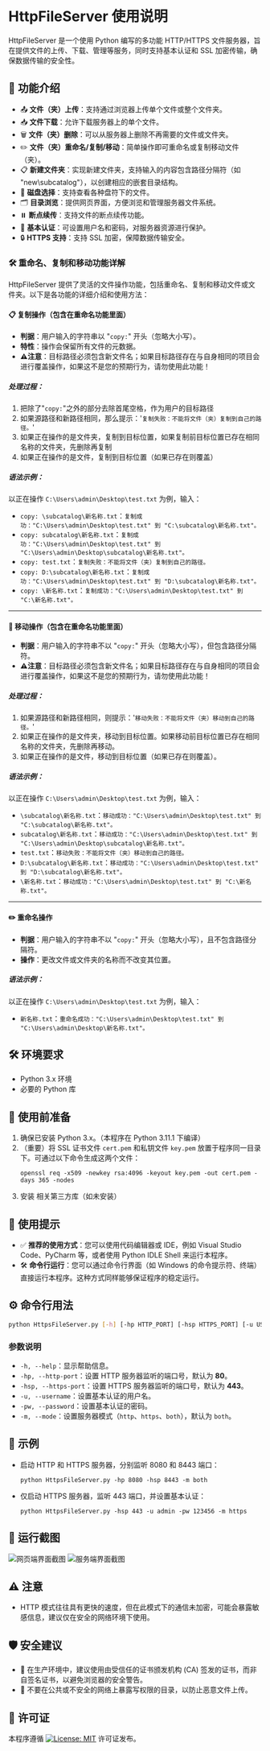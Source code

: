 # HttpFileServer 使用说明

HttpFileServer 是一个使用 Python 编写的多功能 HTTP/HTTPS 文件服务器，旨在提供文件的上传、下载、管理等服务，同时支持基本认证和 SSL 加密传输，确保数据传输的安全性。

## 🚀 功能介绍

- 📤 **文件（夹）上传**：支持通过浏览器上传单个文件或整个文件夹。
- 📥 **文件下载**：允许下载服务器上的单个文件。
- 🗑️ **文件（夹）删除**：可以从服务器上删除不再需要的文件或文件夹。
- ✏️ **文件（夹）重命名/复制/移动**：简单操作即可重命名或复制移动文件（夹）。
- 📋 **新建文件夹**：实现新建文件夹，支持输入的内容包含路径分隔符（如 "new\subcatalog"），以创建相应的嵌套目录结构。
- 💾 **磁盘选择**：支持查看各种盘符下的文件。
- 🗂️ **目录浏览**：提供网页界面，方便浏览和管理服务器文件系统。
- ⏸️ **断点续传**：支持文件的断点续传功能。
- 🔑 **基本认证**：可设置用户名和密码，对服务器资源进行保护。
- 🔒 **HTTPS 支持**：支持 SSL 加密，保障数据传输安全。

### 🛠️ 重命名、复制和移动功能详解

HttpFileServer 提供了灵活的文件操作功能，包括重命名、复制和移动文件或文件夹。以下是各功能的详细介绍和使用方法：

#### 📋 复制操作（包含在重命名功能里面）

- **判据**：用户输入的字符串以 "`copy:`" 开头（忽略大小写）。
- **特性**：操作会保留所有文件的元数据。
- **⚠️注意**：目标路径必须包含新文件名；如果目标路径存在与自身相同的项目会进行覆盖操作，如果这不是您的预期行为，请勿使用此功能！

##### 处理过程：

1. 把除了"`copy:`"之外的部分去除首尾空格，作为用户的目标路径
2. 如果源路径和新路径相同，那么提示：'`复制失败：不能将文件（夹）复制到自己的路径。`'
3. 如果正在操作的是文件夹，复制到目标位置，如果复制前目标位置已存在相同名称的文件夹，先删除再复制
4. 如果正在操作的是文件，复制到目标位置（如果已存在则覆盖）

##### 语法示例：

   以正在操作 `C:\Users\admin\Desktop\test.txt` 为例，输入：

- `copy: \subcatalog\新名称.txt`：`复制成功："C:\Users\admin\Desktop\test.txt" 到 "C:\subcatalog\新名称.txt"。`
- `copy: subcatalog\新名称.txt`：`复制成功："C:\Users\admin\Desktop\test.txt" 到 "C:\Users\admin\Desktop\subcatalog\新名称.txt"。`
- `copy: test.txt`：`复制失败：不能将文件（夹）复制到自己的路径。`
- `copy: D:\subcatalog\新名称.txt`：`复制成功："C:\Users\admin\Desktop\test.txt" 到 "D:\subcatalog\新名称.txt"。`
- `copy: \新名称.txt`：`复制成功："C:\Users\admin\Desktop\test.txt" 到 "C:\新名称.txt"。`

---

#### 🚚 移动操作（包含在重命名功能里面）

- **判据**：用户输入的字符串不以 "`copy:`" 开头（忽略大小写），但包含路径分隔符。
- **⚠️注意**：目标路径必须包含新文件名；如果目标路径存在与自身相同的项目会进行覆盖操作，如果这不是您的预期行为，请勿使用此功能！

##### 处理过程：

1. 如果源路径和新路径相同，则提示：'`移动失败：不能将文件（夹）移动到自己的路径。`'
2. 如果正在操作的是文件夹，移动到目标位置。如果移动前目标位置已存在相同名称的文件夹，先删除再移动。
3. 如果正在操作的是文件，移动到目标位置（如果已存在则覆盖）。

##### 语法示例：

   以正在操作 `C:\Users\admin\Desktop\test.txt` 为例，输入：

- `\subcatalog\新名称.txt`：`移动成功："C:\Users\admin\Desktop\test.txt" 到 "C:\subcatalog\新名称.txt"。`
- `subcatalog\新名称.txt`：`移动成功："C:\Users\admin\Desktop\test.txt" 到 "C:\Users\admin\Desktop\subcatalog\新名称.txt"。`
- `test.txt`：`移动失败：不能将文件（夹）移动到自己的路径。`
- `D:\subcatalog\新名称.txt`：`移动成功："C:\Users\admin\Desktop\test.txt" 到 "D:\subcatalog\新名称.txt"。`
- `\新名称.txt`：`移动成功："C:\Users\admin\Desktop\test.txt" 到 "C:\新名称.txt"。`

---

#### ✏️ 重命名操作

- **判据**：用户输入的字符串不以 "`copy:`" 开头（忽略大小写），且不包含路径分隔符。
- **操作**：更改文件或文件夹的名称而不改变其位置。

##### 语法示例：

   以正在操作 `C:\Users\admin\Desktop\test.txt` 为例，输入：

- `新名称.txt`：`重命名成功："C:\Users\admin\Desktop\test.txt" 到 "C:\Users\admin\Desktop\新名称.txt"。`

## 🛠️ 环境要求

- Python 3.x 环境
- 必要的 Python 库

## 🔧 使用前准备

1. 确保已安装 Python 3.x。（本程序在 Python 3.11.1 下编译）
2. （重要）将 SSL 证书文件 `cert.pem` 和私钥文件 `key.pem` 放置于程序同一目录下。可通过以下命令生成这两个文件：
   ```
   openssl req -x509 -newkey rsa:4096 -keyout key.pem -out cert.pem -days 365 -nodes
   ```
3. 安装 相关第三方库（如未安装）

## 📝 使用提示

- ✅ **推荐的使用方式**：您可以使用代码编辑器或 IDE，例如 Visual Studio Code、PyCharm 等，或者使用 Python IDLE Shell 来运行本程序。
- 🛠️ **命令行运行**：您可以通过命令行界面（如 Windows 的命令提示符、终端）直接运行本程序。这种方式同样能够保证程序的稳定运行。

## ⚙️ 命令行用法

```bash
python HttpsFileServer.py [-h] [-hp HTTP_PORT] [-hsp HTTPS_PORT] [-u USERNAME] [-pw PASSWORD] [-m {http,https,both}]
```

### 参数说明

- `-h, --help`：显示帮助信息。
- `-hp, --http-port`：设置 HTTP 服务器监听的端口号，默认为 **80**。
- `-hsp, --https-port`：设置 HTTPS 服务器监听的端口号，默认为 **443**。
- `-u, --username`：设置基本认证的用户名。
- `-pw, --password`：设置基本认证的密码。
- `-m, --mode`：设置服务器模式（`http`、`https`、`both`），默认为 `both`。

## 🌟 示例

- 启动 HTTP 和 HTTPS 服务器，分别监听 8080 和 8443 端口：
  ```
  python HttpsFileServer.py -hp 8080 -hsp 8443 -m both
  ```
- 仅启动 HTTPS 服务器，监听 443 端口，并设置基本认证：
  ```
  python HttpsFileServer.py -hsp 443 -u admin -pw 123456 -m https
  ```

## 📸 运行截图

![网页端界面截图](ScreenShot/1.png "网页端界面")
![服务端界面截图](ScreenShot/2.png "服务端界面")

## ⚠️ 注意

- HTTP 模式往往具有更快的速度，但在此模式下的通信未加密，可能会暴露敏感信息，建议仅在安全的网络环境下使用。

## 🛡️ 安全建议

- 📜 在生产环境中，建议使用由受信任的证书颁发机构 (CA) 签发的证书，而非自签名证书，以避免浏览器的安全警告。
- 🔐 不要在公共或不安全的网络上暴露写权限的目录，以防止恶意文件上传。

## 📄 许可证

本程序遵循 [![License: MIT](https://img.shields.io/badge/License-MIT-blue.svg)](https://opensource.org/licenses/MIT) 许可证发布。
